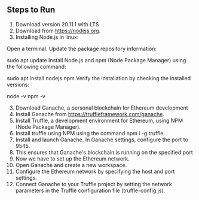 ## Steps to Run

1. Download version 20.11.1 with LTS 
2. Download from https://nodejs.org.
3. Installing Node.js in linux:

Open a terminal.
Update the package repository information:


sudo apt update
Install Node.js and npm (Node Package Manager) using the following command:

sudo apt install nodejs npm
Verify the installation by checking the installed versions:


node -v
npm -v
    
3. Download Ganache, a personal blockchain for Ethereum development
4. Install Ganache from https://truffleframework.com/ganache.
5. Install Truffle, a development environment for Ethereum, using NPM (Node Package Manager).
6. Install truffle using NPM using the command npm i -g truffle.
7. Install and launch Ganache. In Ganache settings, configure the port to 9545.
8. This ensures that Ganache's blockchain is running on the specified port
10. Now we have to set up the Ethereum network.
11. Open Ganache and create a new workspace. 
12. Configure the Ethereum network by specifying the host and port settings.
13. Connect Ganache to your Truffle project by setting the network parameters in the Truffle configuration file (truffle-config.js).
